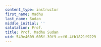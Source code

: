```yaml
---
content_type: instructor
first_name: Madhu
last_name: Sudan
middle_initial: ''
salutation: Prof.
title: Prof. Madhu Sudan
uid: 549e4609-605f-39f9-ecf6-4fb1821f9229
---
```

